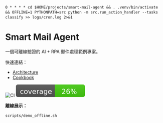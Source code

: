     0 * * * * cd $HOME/projects/smart-mail-agent && . .venv/bin/activate && OFFLINE=1 PYTHONPATH=src python -m src.run_action_handler --tasks classify >> logs/cron.log 2>&1

# Smart Mail Agent

一個可離線驗證的 AI + RPA 郵件處理範例專案。

快速連結：
- [Architecture](architecture.md)
- [Cookbook](cookbook.md)

![CI](https://github.com/YOU-JIE-hub/smart-mail-agent/actions/workflows/ci.yml/badge.svg?branch=main)
![Coverage](assets/badges/coverage.svg)

**離線展示：**
```bash
scripts/demo_offline.sh
